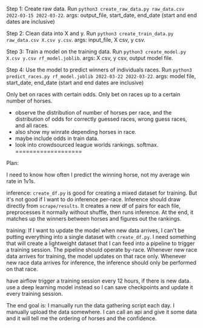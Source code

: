 
Step 1: Create raw data.
Run `python3 create_raw_data.py raw_data.csv 2022-03-15 2022-03-22`. args: output_file, start_date, end_date (start and end dates are inclusive)

Step 2: Clean data into X and y.
Run `python3 create_train_data.py raw_data.csv X.csv y.csv`. args: input_file, X csv, y csv.

Step 3: Train a model on the training data.
Run `python3 create_model.py X.csv y.csv rf_model.joblib`. args: X csv, y csv, output model file.

Step 4: Use the model to predict winners of individuals races.
Run `python3 predict_races.py rf_model.joblib 2022-03-22 2022-03-22`. args: model file, start_date, end_date (start and end dates are inclusive)


Only bet on races with certain odds. Only bet on races up to a certain number of horses.
- observe the distribution of number of horses per race, and the distribution of odds for correctly guessed races, wrong guess races, and all races.
- also show my winrate depending horses in race.
- maybe include odds in train data.
- look into crowdsourced league worlds rankings. softmax.
===================

Plan:

I need to know how often I predict the winning horse, not my average win rate in 1v1s.

inference:
`create_df.py` is good for creating a mixed dataset for training. But it's not good if I want to do inference per-race. Inference should draw directly from `scrape/results`. It creates a new df of pairs for each file, preprocesses it normally without shuffle, then runs inference. At the end, it matches up the winners between horses and figures out the rankings.

training:
If I want to update the model when new data arrives, I can't be putting everything into a single dataset with `create_df.py`. I need something that will create a lightweight dataset that I can feed into a pipeline to trigger a training session. The pipeline should operate by-race. Whenever new race data arrives for training, the model updates on that race only. Whenever new race data arrives for inference, the inference should only be performed on that race.

have airflow trigger a training session every 12 hours, if there is new data.
use a deep learning model instead so I can save checkpoints and update it every training session.

The end goal is:
I manually run the data gathering script each day. I manually upload the data somewhere.
I can call an api and give it some data and it will tell me the ordering of horses and the confidence.
